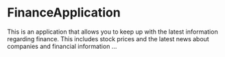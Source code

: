 # FinanceApplication
This is an application that allows you to keep up with the latest information regarding finance. This includes stock prices and the latest news about companies and financial information
...

